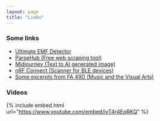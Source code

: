 ```yaml
---
layout: page
title: "Links"
---
```


<!-- {% raw %}{% seo %}{% endraw %}
 -->
### Some links
* [Ultimate EMF Detector](https://play.google.com/store/apps/details?id=com.mreprogramming.ultimateemfdetector&hl=tr&gl=US) 
* [ParseHub (Free web scraping tool)](https://www.parsehub.com/)
* [Midjourney (Text to AI generated image)](https://www.midjourney.com/home/)
* [nRF Connect (Scanner for BLE devices)](https://play.google.com/store/apps/details?id=no.nordicsemi.android.mcp&hl=tr&gl=US)
* [Some excerpts from FA 49D (Music and the Visual Arts)](https://youtube.com/playlist?list=PLy_w9_hh-bC0twUliXaUUJExZqmtse6Pq)

### Videos
{% include embed.html url="https://www.youtube.com/embed/ivT4r4EqRKQ" %}
